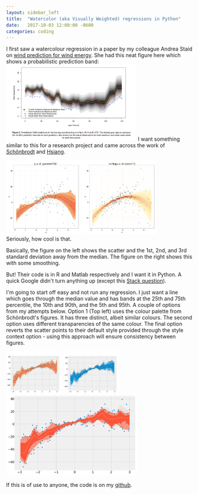```yaml
---
layout: sidebar_left
title:  "Watercolor (aka Visually Weighted) regressions in Python"
date:   2017-10-03 12:00:00 -0600
categories: coding
---
```

I first saw a watercolour regression in a paper by my colleague Andrea Staid on [wind prediction for wind energy](http://pierrepinson.com/docs/Staid2013_maxwind_revised.pdf).
She had this neat figure here which shows a probabilistic prediction band:
<img class ="image" src="/img/blog/staid.png"  width = "70%">
I want something similar to this for a research project and came across the work of [Schönbrodt](http://www.nicebread.de/visually-weighted-watercolor-plots-new-variants-please-vote/) and [Hsiang](http://www.fight-entropy.com/2012/08/watercolor-regression.html).
<div class="cent">
  <img src = '/img/blog/schonbrodt.jpeg' width="40%">
  <img src = '/img/blog/schonbrodt_2.jpeg' width="40%">
</div>
Seriously, how cool is that.

Basically, the figure on the left shows the scatter and the 1st, 2nd, and 3rd standard deviation away from the median. The figure on the right shows this with some smoothing.

But! Their code is in R and Matlab respectively and I want it in Python. A quick Google didn't turn anything up (except this [Stack question](https://stackoverflow.com/questions/12465608/python-scatter-plot-with-median-and-ci)).

I'm going to start off easy and not run any regression.
  I just want a line which goes through the median value and has bands at the 25th and 75th percentile, the 10th and 90th, and the 5th and 95th.
  A couple of options from my attempts below.
  Option 1 (Top left) uses the colour palette from Schönbrodt's figures. It has three distinct, albeit similar colours.
  The second option uses different transparencies of the same colour.
  The final option reverts the scatter points to their default style provided through the style context option - using this approach will ensure consistency between figures.

<div class="cent">
  <img src = '/img/blog/fig1.png' width="30%">
  <img src = '/img/blog/fig2.png' width="30%">
</div>
<img class ="image" src="/img/blog\/fig3.png"  width = "70%">

If this is of use to anyone, the code is on my [github](https://github.com/tommlogan/watercolor).

